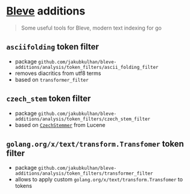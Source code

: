 # [Bleve](https://github.com/blevesearch/bleve) additions

> Some useful tools for Bleve, modern text indexing for go

## `asciifolding` token filter

- package `github.com/jakubkulhan/bleve-additions/analysis/token_filters/ascii_folding_filter`
- removes diacritics from utf8 terms
- based on `transformer_filter`

## `czech_stem` token filter

- package `github.com/jakubkulhan/bleve-additions/analysis/token_filters/czech_stem_filter`
- based on [`CzechStemmer`](https://lucene.apache.org/core/6_1_0/analyzers-common/org/apache/lucene/analysis/cz/CzechStemmer.html) from Lucene

## `golang.org/x/text/transform.Transfomer` token filter

- package `github.com/jakubkulhan/bleve-additions/analysis/token_filters/transformer_filter`
- allows to apply custom `golang.org/x/text/transform.Transfomer` to tokens
